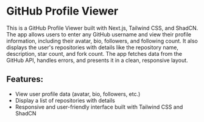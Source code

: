 # GitHub Profile Viewer
This is a GitHub Profile Viewer built with Next.js, Tailwind CSS, and ShadCN. The app allows users to enter any GitHub username and view their profile information, including their avatar, bio, followers, and following count. It also displays the user's repositories with details like the repository name, description, star count, and fork count. The app fetches data from the GitHub API, handles errors, and presents it in a clean, responsive layout.

## Features:
- View user profile data (avatar, bio, followers, etc.)
- Display a list of repositories with details
- Responsive and user-friendly interface built with Tailwind CSS and ShadCN